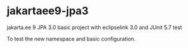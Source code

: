# jakartaee9-jpa3

jakarta.ee 9 JPA 3.0 basic project with eclipselink 3.0 and JUnit 5.7 test

To test the new namespace and basic configuration.
